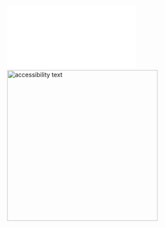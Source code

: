 ![alt text](file:///Users/aigerimmadakimova/Downloads/Professional%20Scrum%20Master%20I.pdf)
<img src="file:///Users/aigerimmadakimova/Downloads/Professional%20Scrum%20Master%20I.pdf" width="350" alt="accessibility text">
